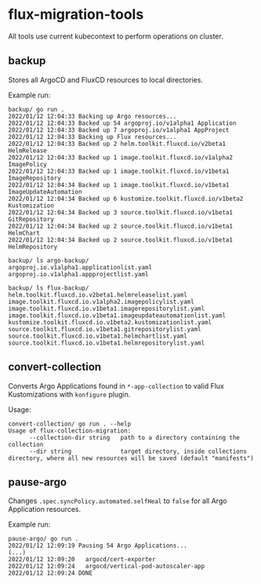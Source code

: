 # flux-migration-tools

All tools use current kubecontext to perform operations on cluster.

## backup

Stores all ArgoCD and FluxCD resources to local directories.

Example run:
```
backup/ go run .
2022/01/12 12:04:33 Backing up Argo resources...
2022/01/12 12:04:33 Backed up 54 argoproj.io/v1alpha1 Application
2022/01/12 12:04:33 Backed up 7 argoproj.io/v1alpha1 AppProject
2022/01/12 12:04:33 Backing up Flux resources...
2022/01/12 12:04:33 Backed up 2 helm.toolkit.fluxcd.io/v2beta1 HelmRelease
2022/01/12 12:04:33 Backed up 1 image.toolkit.fluxcd.io/v1alpha2 ImagePolicy
2022/01/12 12:04:33 Backed up 1 image.toolkit.fluxcd.io/v1beta1 ImageRepository
2022/01/12 12:04:34 Backed up 1 image.toolkit.fluxcd.io/v1beta1 ImageUpdateAutomation
2022/01/12 12:04:34 Backed up 6 kustomize.toolkit.fluxcd.io/v1beta2 Kustomization
2022/01/12 12:04:34 Backed up 3 source.toolkit.fluxcd.io/v1beta1 GitRepository
2022/01/12 12:04:34 Backed up 2 source.toolkit.fluxcd.io/v1beta1 HelmChart
2022/01/12 12:04:34 Backed up 2 source.toolkit.fluxcd.io/v1beta1 HelmRepository

backup/ ls argo-backup/
argoproj.io.v1alpha1.applicationlist.yaml  argoproj.io.v1alpha1.appprojectlist.yaml

backup/ ls flux-backup/
helm.toolkit.fluxcd.io.v2beta1.helmreleaselist.yaml
image.toolkit.fluxcd.io.v1alpha2.imagepolicylist.yaml
image.toolkit.fluxcd.io.v1beta1.imagerepositorylist.yaml
image.toolkit.fluxcd.io.v1beta1.imageupdateautomationlist.yaml
kustomize.toolkit.fluxcd.io.v1beta2.kustomizationlist.yaml
source.toolkit.fluxcd.io.v1beta1.gitrepositorylist.yaml
source.toolkit.fluxcd.io.v1beta1.helmchartlist.yaml
source.toolkit.fluxcd.io.v1beta1.helmrepositorylist.yaml
```

## convert-collection

Converts Argo Applications found in `*-app-collection` to valid Flux
Kustomizations with `konfigure` plugin.

Usage:
```
convert-collection/ go run . --help
Usage of flux-collection-migration:
      --collection-dir string   path to a directory containing the collection
      --dir string              target directory, inside collections directory, where all new resources will be saved (default "manifests")
```

## pause-argo

Changes `.spec.syncPolicy.automated.selfHeal` to `false` for all Argo
Application resources.

Example run:
```
pause-argo/ go run .
2022/01/12 12:09:19 Pausing 54 Argo Applications...
(...)
2022/01/12 12:09:20   argocd/cert-exporter
2022/01/12 12:09:24   argocd/vertical-pod-autoscaler-app
2022/01/12 12:09:24 DONE
```
